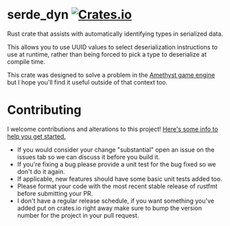 # serde_dyn [![Crates.io](https://img.shields.io/crates/v/serde_dyn.svg)](https://crates.io/crates/serde_dyn)

Rust crate that assists with automatically identifying types in serialized data.

This allows you to use UUID values to select deserialization instructions to use at runtime,
rather than being forced to pick a type to deserialize at compile time.

This crate was designed to solve a problem in the [Amethyst game engine](https://amethyst.rs)
but I hope you'll find it useful outside of that context too.

# Contributing

I welcome contributions and alterations to this project! [Here's some info to help you get started.](https://help.github.com/articles/about-pull-requests/)

- If you would consider your change "substantial" open an issue on the issues tab so we can discuss it before you build it.
- If you're fixing a bug please provide a unit test for the bug fixed so we don't do it again.
- If applicable, new features should have some basic unit tests added too.
- Please format your code with the most recent stable release of rustfmt before submitting your PR.
- I don't have a regular release schedule, if you want something you've added put on crates.io right away make sure to
bump the version number for the project in your pull request.
